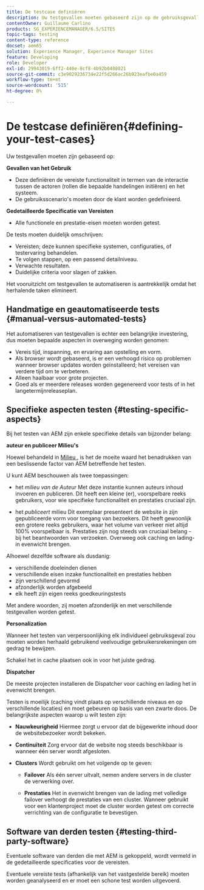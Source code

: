 ```yaml
---
title: De testcase definiëren
description: Uw testgevallen moeten gebaseerd zijn op de gebruiksgevallen en de gedetailleerde specificaties van de eisen
contentOwner: Guillaume Carlino
products: SG_EXPERIENCEMANAGER/6.5/SITES
topic-tags: testing
content-type: reference
docset: aem65
solution: Experience Manager, Experience Manager Sites
feature: Developing
role: Developer
exl-id: 29943019-6ff2-440e-8cf8-4b92b0408021
source-git-commit: c3e9029236734e22f5d266ac26b923eafbe0a459
workflow-type: tm+mt
source-wordcount: '515'
ht-degree: 0%

---
```


# De testcase definiëren{#defining-your-test-cases}

Uw testgevallen moeten zijn gebaseerd op:

**Gevallen van het Gebruik**

* Deze definiëren de vereiste functionaliteit in termen van de interactie tussen de actoren (rollen die bepaalde handelingen initiëren) en het systeem.
* De gebruiksscenario&#39;s moeten door de klant worden gedefinieerd.

**Gedetailleerde Specificatie van Vereisten**

* Alle functionele en prestatie-eisen moeten worden getest.

De tests moeten duidelijk omschrijven:

* Vereisten; deze kunnen specifieke systemen, configuraties, of testervaring behandelen.
* Te volgen stappen, op een passend detailniveau.
* Verwachte resultaten.
* Duidelijke criteria voor slagen of zakken.

Het vooruitzicht om testgevallen te automatiseren is aantrekkelijk omdat het herhalende taken elimineert.

## Handmatige en geautomatiseerde tests {#manual-versus-automated-tests}

Het automatiseren van testgevallen is echter een belangrijke investering, dus moeten bepaalde aspecten in overweging worden genomen:

* Vereis tijd, inspanning, en ervaring aan opstelling en vorm.
* Als browser wordt gebaseerd, is er een verhoogd risico op problemen wanneer browser updates worden geïnstalleerd; het vereisen van verdere tijd om te verbeteren.
* Alleen haalbaar voor grote projecten.
* Goed als er meerdere releases worden gegenereerd voor tests of in het langetermijnreleaseplan.

## Specifieke aspecten testen {#testing-specific-aspects}

Bij het testen van AEM zijn enkele specifieke details van bijzonder belang:

**auteur en publiceer Milieu&#39;s**

Hoewel behandeld in [ Milieu ](/help/sites-developing/the-basics.md#environments), is het de moeite waard het benadrukken van een beslissende factor van AEM betreffende het testen.

U kunt AEM beschouwen als twee toepassingen:

* het *milieu van de Auteur*
Met deze instantie kunnen auteurs inhoud invoeren en publiceren.
Dit heeft een kleine (er), voorspelbare reeks gebruikers, voor wie specifieke functionaliteit en prestaties cruciaal zijn.

* het *publiceert* milieu
Dit exemplaar presenteert de website in zijn gepubliceerde vorm voor toegang van bezoekers.
Dit heeft gewoonlijk een grotere reeks gebruikers, waar het volume van verkeer niet altijd 100% voorspelbaar is. Prestaties zijn nog steeds van cruciaal belang - bij het beantwoorden van verzoeken. Overweeg ook caching en lading-in evenwicht brengen.

Alhoewel dezelfde software als dusdanig:

* verschillende doeleinden dienen
* verschillende eisen inzake functionaliteit en prestaties hebben
* zijn verschillend gevormd
* afzonderlijk worden afgebeeld
* elk heeft zijn eigen reeks goedkeuringstests

Met andere woorden, zij moeten afzonderlijk en met verschillende testgevallen worden getest.

**Personalization**

Wanneer het testen van verpersoonlijking elk individueel gebruiksgeval zou moeten worden herhaald gebruikend veelvoudige gebruikersrekeningen om gedrag te bewijzen.

Schakel het in cache plaatsen ook in voor het juiste gedrag.

**Dispatcher**

De meeste projecten installeren de Dispatcher voor caching en lading het in evenwicht brengen.

Testen is moeilijk (caching vindt plaats op verschillende niveaus en op verschillende locaties) en moet gebeuren op basis van een zwarte doos. De belangrijkste aspecten waarop u wilt testen zijn:

* **Nauwkeurigheid**
Hiermee zorgt u ervoor dat de bijgewerkte inhoud door de websitebezoeker wordt bekeken.

* **Continuïteit**
Zorg ervoor dat de website nog steeds beschikbaar is wanneer één server wordt afgesloten.

* **Clusters**
Wordt gebruikt om het volgende op te geven:

   * **Failover**
Als één server uitvalt, nemen andere servers in de cluster de verwerking over.

   * **Prestaties**
Het in evenwicht brengen van de lading met volledige failover verhoogt de prestaties van een cluster.
Wanneer gebruikt voor een klantenproject moet de cluster worden getest om correcte verrichting van de configuratie te bevestigen.

## Software van derden testen {#testing-third-party-software}

Eventuele software van derden die met AEM is gekoppeld, wordt vermeld in de gedetailleerde specificaties voor de vereisten.

Eventuele vereiste tests (afhankelijk van het vastgestelde bereik) moeten worden geanalyseerd en er moet een schone test worden uitgevoerd.
